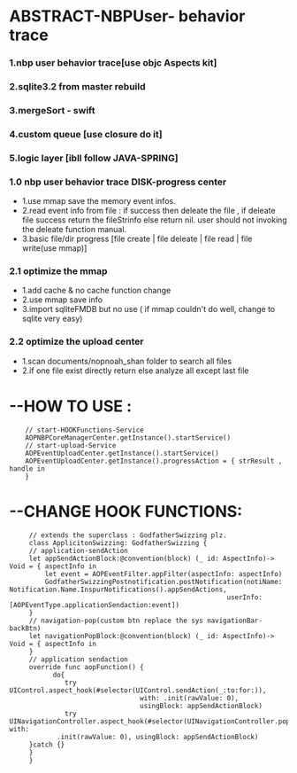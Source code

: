 # ABSTRACT-NBPUser- behavior trace





### 1.nbp user behavior trace[use objc Aspects kit]

### 2.sqlite3.2 from master rebuild ###

### 3.mergeSort - swift

### 4.custom queue [use closure do it]

### 5.logic layer [ibll follow JAVA-SPRING]


### 1.0 nbp user behavior trace  DISK-progress center
*   1.use mmap save the memory event infos.
*   2.read event info from file : if success then deleate the file ,
   if deleate file success return the fileStrinfo else return nil.
   user should not invoking the deleate function manual.
*   3.basic file/dir progress [file create | file deleate | file read | file write(use mmap)]


### 2.1 optimize the mmap 
* 1.add cache & no cache function change
* 2.use mmap save info
* 3.import sqliteFMDB but no use ( if mmap couldn't do well, change to sqlite very easy)

### 2.2 optimize the upload center 
* 1.scan documents/nopnoah_shan folder to search all files
* 2.if one file exist directly return else analyze all except last file 

# --HOW TO USE :
 
        // start-HOOKFunctions-Service
        AOPNBPCoreManagerCenter.getInstance().startService()
        // start-upload-Service
        AOPEventUploadCenter.getInstance().startService()
        AOPEventUploadCenter.getInstance().progressAction = { strResult , handle in
        }
# --CHANGE HOOK FUNCTIONS:

         
         // extends the superclass : GodfatherSwizzing plz.
         class ApplicitonSwizzing: GodfatherSwizzing {
         // application-sendAction
         let appSendActionBlock:@convention(block) (_ id: AspectInfo)-> Void = { aspectInfo in
             let event = AOPEventFilter.appFilter(aspectInfo: aspectInfo)
             GodfatherSwizzingPostnotification.postNotification(notiName: Notification.Name.InspurNotifications().appSendActions,
                                                           userInfo: [AOPEventType.applicationSendaction:event])
         }
         // navigation-pop(custom btn replace the sys navigationBar-backBtn)
         let navigationPopBlock:@convention(block) (_ id: AspectInfo)-> Void = { aspectInfo in
         }
         // application sendaction
         override func aopFunction() {
               do{
                  try UIControl.aspect_hook(#selector(UIControl.sendAction(_:to:for:)),
                                     with: .init(rawValue: 0),
                                     usingBlock: appSendActionBlock)
                  try UINavigationController.aspect_hook(#selector(UINavigationController.popViewController(animated:)), with:
                .init(rawValue: 0), usingBlock: appSendActionBlock)
         }catch {}
         }
         }
    
